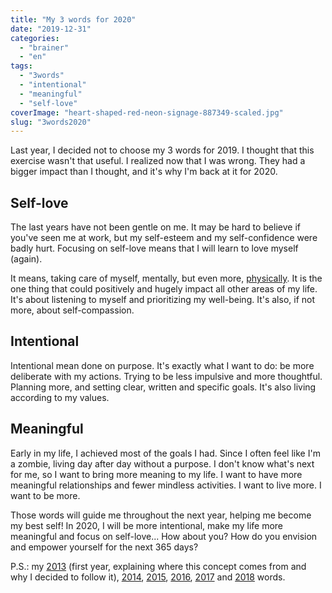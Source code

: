 ```yaml
---
title: "My 3 words for 2020"
date: "2019-12-31"
categories: 
  - "brainer"
  - "en"
tags: 
  - "3words"
  - "intentional"
  - "meaningful"
  - "self-love"
coverImage: "heart-shaped-red-neon-signage-887349-scaled.jpg"
slug: "3words2020"
---
```


Last year, I decided not to choose my 3 words for 2019. I thought that this exercise wasn't that useful. I realized now that I was wrong. They had a bigger impact than I thought, and it's why I'm back at it for 2020.

## Self-love

The last years have not been gentle on me. It may be hard to believe if you've seen me at work, but my self-esteem and my self-confidence were badly hurt. Focusing on self-love means that I will learn to love myself (again).

It means, taking care of myself, mentally, but even more, [physically](https://fred.dev/wwahpd/). It is the one thing that could positively and hugely impact all other areas of my life. It's about listening to myself and prioritizing my well-being. It's also, if not more, about self-compassion.

## Intentional

Intentional mean done on purpose. It's exactly what I want to do: be more deliberate with my actions. Trying to be less impulsive and more thoughtful. Planning more, and setting clear, written and specific goals. It's also living according to my values.

## Meaningful

Early in my life, I achieved most of the goals I had. Since I often feel like I'm a zombie, living day after day without a purpose. I don't know what's next for me, so I want to bring more meaning to my life. I want to have more meaningful relationships and fewer mindless activities. I want to live more. I want to be more.

Those words will guide me throughout the next year, helping me become my best self! In 2020, I will be more intentional, make my life more meaningful and focus on self-love... How about you? How do you envision and empower yourself for the next 365 days?

P.S.: my [2013](https://fred.dev/my-3-words-for-2013/) (first year, explaining where this concept comes from and why I decided to follow it), [2014](https://fred.dev/my-3-words-for-2014/), [2015](https://fred.dev/my-3-words-for-2015/), [2016](https://fred.dev/my-3-words-for-2016/), [2017](https://fred.dev/my-3-words-for-2017/) and [2018](https://fred.dev/2018words/) words.
